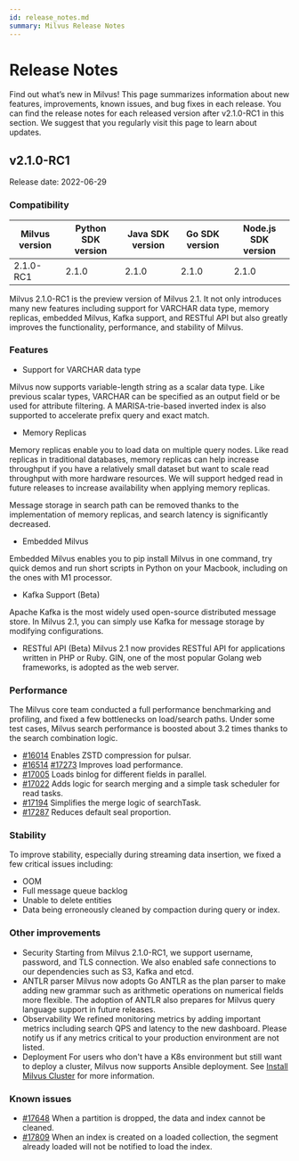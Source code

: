 ```yaml
---
id: release_notes.md
summary: Milvus Release Notes
---
```

# Release Notes

Find out what’s new in Milvus! This page summarizes information about new features, improvements, known issues, and bug fixes in each release. You can find the release notes for each released version after v2.1.0-RC1 in this section. We suggest that you regularly visit this page to learn about updates.

## v2.1.0-RC1

Release date: 2022-06-29

<h3 id="v2.1.0-RC1">Compatibility</h3>

<table class="version">
	<thead>
	<tr>
		<th>Milvus version</th>
		<th>Python SDK version</th>
		<th>Java SDK version</th>
		<th>Go SDK version</th>
		<th>Node.js SDK version</th>
	</tr>
	</thead>
	<tbody>
	<tr>
		<td>2.1.0-RC1</td>
		<td>2.1.0</td>
		<td>2.1.0</td>
		<td>2.1.0</td>
		<td>2.1.0</td>
	</tr>
	</tbody>
</table>


Milvus 2.1.0-RC1 is the preview version of Milvus 2.1. It not only introduces many new features including support for VARCHAR data type, memory replicas, embedded Milvus, Kafka support, and RESTful API but also greatly improves the functionality, performance, and stability of Milvus. 

<h3 id="v2.1.0-RC1">Features</h3>

- Support for VARCHAR data type

Milvus now supports variable-length string as a scalar data type. Like previous scalar types, VARCHAR can be specified as an output field or be used for attribute filtering. A MARISA-trie-based inverted index is also supported to accelerate prefix query and exact match.

- Memory Replicas

Memory replicas enable you to load data on multiple query nodes. Like read replicas in traditional databases, memory replicas can help increase throughput if you have a relatively small dataset but want to scale read throughput with more hardware resources. We will support hedged read in future releases to increase availability when applying memory replicas.

Message storage in search path can be removed thanks to the implementation of memory replicas, and search latency is significantly decreased.

- Embedded Milvus

Embedded Milvus enables you to pip install Milvus in one command, try quick demos and run short scripts in Python on your Macbook, including on the ones with M1 processor. 

- Kafka Support (Beta)

Apache Kafka is the most widely used open-source distributed message store. In Milvus 2.1, you can simply use Kafka for message storage by modifying configurations. 

- RESTful API (Beta)
Milvus 2.1 now provides RESTful API for applications written in PHP or Ruby. GIN, one of the most popular Golang web frameworks, is adopted as the web server.

<h3 id="v2.1.0-RC1">Performance</h3>

The Milvus core team conducted a full performance benchmarking and profiling, and fixed a few bottlenecks on load/search paths. Under some test cases, Milvus search performance is boosted about 3.2 times thanks to the search combination logic.
- [#16014](https://github.com/milvus-io/milvus/pull/16014) Enables ZSTD compression for pulsar.
- [#16514](https://github.com/milvus-io/milvus/pull/16514) [#17273](https://github.com/milvus-io/milvus/pull/17273) Improves load performance.
- [#17005](https://github.com/milvus-io/milvus/pull/17005) Loads binlog for different fields in parallel. 
- [#17022](https://github.com/milvus-io/milvus/pull/17022) Adds logic for search merging and a simple task scheduler for read tasks.
- [#17194](https://github.com/milvus-io/milvus/pull/17194) Simplifies the merge logic of searchTask.
- [#17287](https://github.com/milvus-io/milvus/pull/17287) Reduces default seal proportion. 

<h3 id="v2.1.0-RC1">Stability</h3>

To improve stability, especially during streaming data insertion, we fixed a few critical issues including: 
- OOM
- Full message queue backlog
- Unable to delete entities
- Data being erroneously cleaned by compaction during query or index.

<h3 id="v2.1.0-RC1">Other improvements</h3>

- Security 
Starting from Milvus 2.1.0-RC1, we support username, password, and TLS connection. We also enabled safe connections to our dependencies such as S3, Kafka and etcd.
- ANTLR parser
Milvus now adopts Go ANTLR as the plan parser to make adding new grammar such as arithmetic operations on numerical fields more flexible. The adoption of ANTLR also prepares for Milvus query language support in future releases.
- Observability
We refined monitoring metrics by adding important metrics including search QPS and latency to the new dashboard. Please notify us if any metrics critical to your production environment are not listed.
- Deployment
For users who don't have a K8s environment but still want to deploy a cluster, Milvus now supports Ansible deployment. See [Install Milvus Cluster](https://milvus.io/docs/install_cluster-ansible.md) for more information.

<h3 id="v2.1.0-RC1">Known issues</h3>

- [#17648](https://github.com/milvus-io/milvus/issues/17648) When a partition is dropped, the data and index cannot be cleaned. 
- [#17809](https://github.com/milvus-io/milvus/issues/17809) When an index is created on a loaded collection, the segment already loaded will not be notified to load the index.
